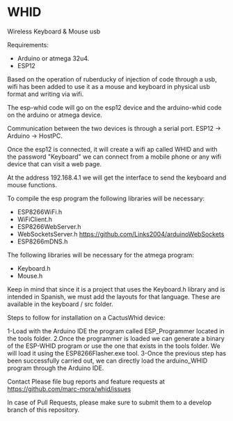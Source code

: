 # WHID
Wireless Keyboard &amp; Mouse usb

Requirements:
* Arduino or atmega 32u4.
* ESP12

Based on the operation of ruberducky of injection of code through a usb, wifi has been added to use it as a mouse and keyboard in physical usb format and writing via wifi.

The esp-whid code will go on the esp12 device and the arduino-whid code on the arduino or atmega device.

Communication between the two devices is through a serial port.
ESP12 -> Arduino -> HostPC.

Once the esp12 is connected, it will create a wifi ap called WHID and with the password "Keyboard" we can connect from a mobile phone or any wifi device that can visit a web page.

At the address 192.168.4.1 we will get the interface to send the keyboard and mouse functions.

To compile the esp program the following libraries will be necessary:
* ESP8266WiFi.h
* WiFiClient.h
* ESP8266WebServer.h
* WebSocketsServer.h  https://github.com/Links2004/arduinoWebSockets
* ESP8266mDNS.h

The following libraries will be necessary for the atmega program:
* Keyboard.h
* Mouse.h

Keep in mind that since it is a project that uses the Keyboard.h library and is intended in Spanish, we must add the layouts for that language.
These are available in the keyboard / src folder.

Steps to follow for installation on a CactusWhid device:

1-Load with the Arduino IDE the program called ESP_Programmer located in the tools folder.
2.Once the programmer is loaded we can generate a binary of the ESP-WHID program or use the one that exists in the tools folder. We will load it using the ESP8266Flasher.exe tool.
3-Once the previous step has been successfully carried out, we can directly load the arduino_WHID program through the Arduino IDE.

Contact
Please file bug reports and feature requests at https://github.com/marc-mora/whid/issues

In case of Pull Requests, please make sure to submit them to a develop branch of this repository.
